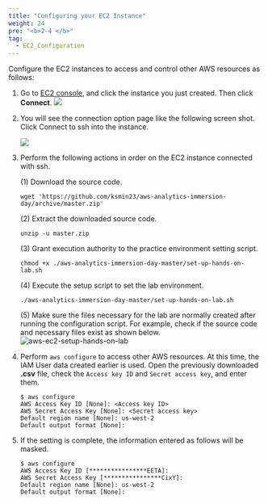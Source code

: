 ```yaml
---
title: "Configuring your EC2 Instance"
weight: 24
pre: "<b>2-4 </b>"
tag:
  - EC2_Configuration
---
```


Configure the EC2 instances to access and control other AWS resources as follows:

1. Go to [EC2 console](https://us-west-2.console.aws.amazon.com/ec2/v2/home?region=us-west-2#Instances:), and click the instance you just created. Then click **Connect**.
    ![](/analytics-on-aws/images/ec2-connect.png)

2. You will see the connection option page like the following screen shot. Click Connect to ssh into the instance.

    ![](/analytics-on-aws/images/ec2-ssm.png)
3. Perform the following actions in order on the EC2 instance connected with ssh.

    (1) Download the source code. 
    ```shell script
    wget 'https://github.com/ksmin23/aws-analytics-immersion-day/archive/master.zip'
    ```
    (2) Extract the downloaded source code.
    ```shell script
    unzip -u master.zip
    ```
    (3) Grant execution authority to the practice environment setting script.
    ```shell script
    chmod +x ./aws-analytics-immersion-day-master/set-up-hands-on-lab.sh
    ```
    (4) Execute the setup script to set the lab environment.
    ```shell script
    ./aws-analytics-immersion-day-master/set-up-hands-on-lab.sh
    ```
    (5) Make sure the files necessary for the lab are normally created after running the configuration script. For example, check if the source code and necessary files exist as shown below.
    ![aws-ec2-setup-hands-on-lab](/analytics-on-aws/images/aws-ec2-setup-hands-on-lab.png)

4. Perform `aws configure` to access other AWS resources. At this time, the IAM User data created earlier is used.
Open the previously downloaded **.csv** file, check the `Access key ID` and `Secret access key`, and enter them.
    ```shell script
    $ aws configure
    AWS Access Key ID [None]: <Access key ID>
    AWS Secret Access Key [None]: <Secret access key>
    Default region name [None]: us-west-2
    Default output format [None]: 
    ```
4. If the setting is complete, the information entered as follows will be masked.
    ```shell script
    $ aws configure
    AWS Access Key ID [****************EETA]:
    AWS Secret Access Key [****************CixY]:
    Default region name [None]: us-west-2
    Default output format [None]: 
    ```
